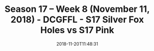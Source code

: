 ---
title: Season 17 – Week 8 (November 11, 2018) - DCGFFL - S17 Silver Fox Holes vs S17
  Pink
teams-score:
- team: _teams/s17-silver.md
  score: 36
- team: _teams/s17-pink.md
  score: 0
mvp: Forfeit
game-ball: Forfeit
sportsperson: Forfeit
season: 17
week: 8
date: '2018-11-20T11:48:31'
pageid: season-17-week-8-november-11-2018-6706-vs-6699
---